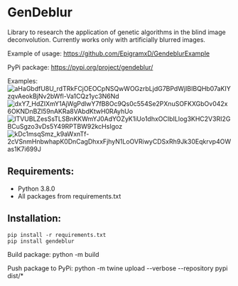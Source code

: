 # GenDeblur
Library to research the application of genetic algorithms in the blind image deconvolution.
Currently works only with artificially blurred images.

Example of usage: https://github.com/EpigramxD/GendeblurExample

PyPi package: https://pypi.org/project/gendeblur/

Examples:
![aHaGbdfU8U_rdTRkFCjOEOCpNSQwWOGzrbLjdG7BPdWjIBIBQHb07aKIYzqvAeokBjNv2bWfl-Va1CQz1yc3N6Nd](https://user-images.githubusercontent.com/52430062/170833691-86d80321-ce0a-445f-af1d-4332c466978d.jpg)
![dxY7_HdZIXmY1AjWgPdlwY7fB8Oc9Qs0c554Se2PXnuSOFKXGbOv042x6OKNDnBZI59nAKRa8VAbdKtwH0RAyhUo](https://user-images.githubusercontent.com/52430062/170833695-09d61e6b-25c9-4da4-9da8-d84950e47883.jpg)
![lTVUBLZesSsTLSBnKKWmYJ0AdYOZyK1iUo1dhxOCIbILlog3KHC2V3RI2GBCuSgzo3vDs5Y49RPTBW92kcHsIgoz](https://user-images.githubusercontent.com/52430062/170833702-aaa4a348-c77b-4497-87c9-e7291bba0fe2.jpg)
![kDc1msqSmz_k9aWxnTf-2cVSnmHnbwhapK0DnCagDhxxFjhyN1LoOVRiwyCDSxRh9Jk30Eqkrvp4OWas1K7i699J](https://user-images.githubusercontent.com/52430062/170833704-1d16ff27-453a-4050-bec6-21fbb3841b75.jpg)


## Requirements:
- Python 3.8.0
- All packages from requirements.txt

## Installation:
```
pip install -r requirements.txt
pip install gendeblur
```

Build package: python -m build

Push package to PyPi: python -m twine upload --verbose --repository pypi dist/*


